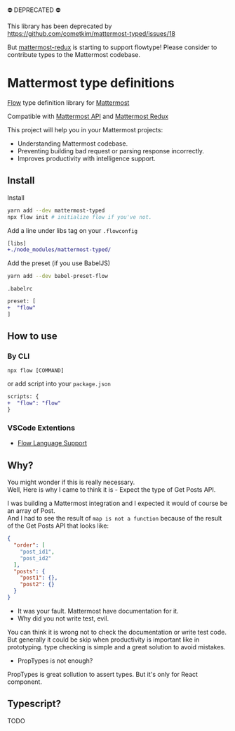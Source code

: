 ⛔ DEPRECATED ⛔

This library has been deprecated by https://github.com/cometkim/mattermost-typed/issues/18

But [mattermost-redux](htttps://github.com/mattermost/mattermost-redux) is starting to support flowtype! Please consider to contribute types to the Mattermost codebase.

# Mattermost type definitions 
[Flow](https://flow.org/) type definition library for [Mattermost](https://about.mattermost.com/)

Compatible with [Mattermost API](https://api.mattermost.com) and [Mattermost Redux](https://github.com/mattermost/mattermost-redux)

This project will help you in your Mattermost projects:
* Understanding Mattermost codebase.
* Preventing building bad request or parsing response incorrectly.
* Improves productivity with intelligence support.

## Install

Install
```sh
yarn add --dev mattermost-typed
npx flow init # initialize flow if you've not.
```

Add a line under libs tag on your `.flowconfig`
```diff
[libs]
+./node_modules/mattermost-typed/
```

Add the preset (if you use BabelJS)
```sh
yarn add --dev babel-preset-flow
```

`.babelrc`
```diff
preset: [
+  "flow"
]
```

## How to use

### By CLI
```
npx flow [COMMAND] 
```

or add script into your `package.json`
```diff
scripts: {
+  "flow": "flow"
}
```

### VSCode Extentions
* [Flow Language Support](https://marketplace.visualstudio.com/items?itemName=flowtype.flow-for-vscode)

## Why? 
You might wonder if this is really necessary.  
Well, Here is why I came to think it is - Expect the type of Get Posts API.

I was building a Mattermost integration and I expected it would of course be an array of Post.  
And I had to see the result of `map is not a function` because of the result of the Get Posts API that looks like:
```json
{
  "order": [
    "post_id1",
    "post_id2"
  ],
  "posts": {
    "post1": {},
    "post2": {}
  }
}
```

* It was your fault. Mattermost have documentation for it.
* Why did you not write test, evil.

You can think it is wrong not to check the documentation or write test code. But generally it could be skip when productivity is important like in prototyping.
type checking is simple and a great solution to avoid mistakes.

* PropTypes is not enough?

PropTypes is great sollution to assert types. But it's only for React component.

## Typescript?
TODO
